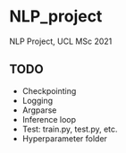 # NLP_project
NLP Project, UCL MSc 2021

## TODO
* Checkpointing
* Logging
* Argparse
* Inference loop
* Test: train.py, test.py, etc.
* Hyperparameter folder

